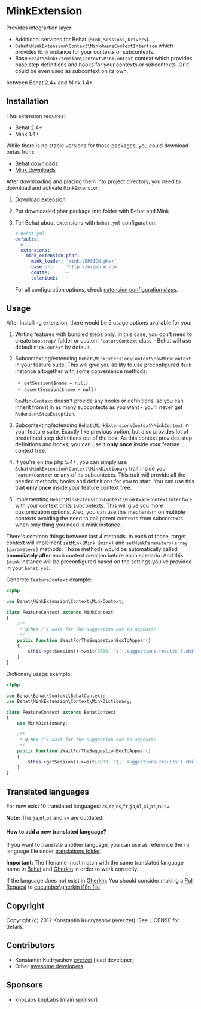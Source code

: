 MinkExtension
=============

Provides integrartion layer:

* Additional services for Behat (`Mink`, `Sessions`, `Drivers`).
* `Behat\MinkExtension\Context\MinkAwareContextInterface` which provides `Mink`
  instance for your contexts or subcontexts.
* Base `Behat\MinkExtension\Context\MinkContext` context which provides base
  step definitions and hooks for your contexts or subcontexts. Or it could be
  even used as subcontext on its own.

between Behat 2.4+ and Mink 1.4+.

Installation
------------

This extension requires:

* Behat 2.4+
* Mink 1.4+

While there is no stable versions for those packages, you could download betas from:

* [Behat downloads](https://github.com/Behat/Behat/downloads)
* [Mink downloads](https://github.com/Behat/Mink/downloads)

After downloading and placing them into project directory, you need to download and
activate `MinkExtension`:

1. [Download extension](https://github.com/downloads/Behat/MinkExtension/mink_extension.phar)
2. Put downloaded phar package into folder with Behat and Mink
3. Tell Behat about extensions with `behat.yml` configuration:

    ``` yaml
    # behat.yml
    defaults:
      # ...
      extensions:
        mink_extension.phar:
          mink_loader: 'mink-VERSION.phar'
          base_url:    'http://example.com'
          goutte:      ~
          selenium2:   ~
    ```

    For all configuration options, check [extension configuration
    class](https://github.com/Behat/MinkExtension/blob/master/src/Behat/MinkExtension/Configuration.php#L35-142).

Usage
-----

After installing extension, there would be 5 usage options available for you:

1. Writing features with bundled steps only. In this case, you don't need to create
   `boostrap/` folder or custom `FeatureContext` class - Behat will use default
   `MinkContext` by default.
2. Subcontexting/extending `Behat\MinkExtension\Context\RawMinkContext` in your feature suite.
   This will give you ability to use preconfigured `Mink` instance altogether with some
   convenience methods:

   - `getSession($name = null)`
   - `assertSession($name = null)`

   `RawMinkContext` doesn't provide any hooks or definitions, so you can inherit from it
   in as many subcontexts as you want - you'll never get `RedundantStepException`.
3. Subcontexting/extending `Behat\MinkExtension\Context\MinkContext` in your feature suite.
   Exactly like previous option, but also provides lot of predefined step definitions out
   of the box. As this context provides step definitions and hooks, you can use it **only once**
   inside your feature context tree.
4. If you're on the php 5.4+, you can simply use `Behat\MinkExtension\Context\MinkDictionary`
   trait inside your `FeatureContext` or any of its subcontexts. This trait will provide
   all the needed methods, hooks and definitions for you to start. You can use this trait **only
   once** inside your feature context tree.
5. Implementing `Behat\MinkExtension\Context\MinkAwareContextInterface` with your context or its
   subcontexts.
   This will give you more customization options. Also, you can use this mechanism on multiple
   contexts avoiding the need to call parent contexts from subcontexts when only thing you need
   is mink instance.

There's common things between last 4 methods. In each of those, target context will implement
`setMink(Mink $mink)` and `setMinkParameters(array $parameters)` methods. Those methods would
be automatically called **immediately after** each context creation before each scenario. And
this `$mink` instance will be preconfigured based on the settings you've provided in your
`behat.yml`.

Concrete `FeatureContext` example:

``` php
<?php

use Behat\MinkExtension\Context\MinkContext;

class FeatureContext extends MinkContext
{
    /**
     * @Then /^I wait for the suggestion box to appear$/
     */
    public function iWaitForTheSuggestionBoxToAppear()
    {
        $this->getSession()->wait(5000, "$('.suggestions-results').children().length > 0");
    }
}
```

Dictionary usage example:

``` php
<?php

use Behat\Behat\Context\BehatContext;
use Behat\MinkExtension\Context\MinkDictionary;

class FeatureContext extends BehatContext
{
    use MinkDictionary;

    /**
     * @Then /^I wait for the suggestion box to appear$/
     */
    public function iWaitForTheSuggestionBoxToAppear()
    {
        $this->getSession()->wait(5000, "$('.suggestions-results').children().length > 0");
    }
}
```

Translated languages
--------------------

For now exist 10 translated languages: `cs`,`de`,`es`,`fr`,`ja`,`nl`,`pl`,`pt`,`ru`,`sv`.

**Note:** The `ja`,`nl`,`pt` and `sv` are outdated.

#### How to add a new translated language?

If you want to translate another language, you can use as reference the `ru` language file under
[translations folder](https://github.com/Behat/MinkExtension/tree/master/i18n).

**Important:** The filename must match with the same translated language name in [Behat](https://github.com/Behat/Behat/tree/master/i18n) and [Gherkin](https://github.com/Behat/Gherkin/blob/master/i18n.php) in order to work correctly.

If the language does not exist in [Gherkin](https://github.com/Behat/Gherkin/tree/master/i18n).
You should consider making a [Pull Request](https://github.com/cucumber/cucumber/pulls) to
[cucumber\gherkin i18n file](https://github.com/cucumber/gherkin/blob/master/lib/gherkin/i18n.yml).

Copyright
---------

Copyright (c) 2012 Konstantin Kudryashov (ever.zet). See LICENSE for details.

Contributors
------------

* Konstantin Kudryashov [everzet](http://github.com/everzet) [lead developer]
* Other [awesome developers](https://github.com/Behat/MinkExtension/graphs/contributors)

Sponsors
--------

* knpLabs [knpLabs](http://www.knplabs.com/) [main sponsor]
